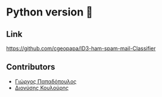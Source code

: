 # Python version 🐍

## Link
https://github.com/cgeopapa/ID3-ham-spam-mail-Classifier

## Contributors
- <a href="https://github.com/cgeopapa">Γιώργος Παπαδόπουλος</a>
- <a href="https://github.com/denkoul">Διονύσης Κουλούρης</a>

